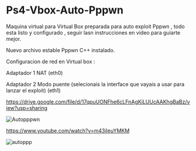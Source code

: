 # Ps4-Vbox-Auto-Pppwn

Maquina virtual para Virtual Box preparada para auto exploit Pppwn , todo esta listo y configurado , seguir lasn instrucciones en video para guiarte mejor.

Nuevo archivo estable Pppwn C++ instalado.

Configuracion de red en Virtual box :

Adaptador 1 NAT (eth0)

Adaptador 2 Modo puente (selecionais la interface que vayais a usar para lanzar el exploit)
(eth1)

https://drive.google.com/file/d/17qpuUONFhe6cLFnAgKiLUUcAAKhgBaBz/view?usp=sharing

![Autopppwn](https://github.com/aulauniversal/Ps4-Vbox-Auto-Pppwn/assets/168633732/56ff79cb-ba0e-4c54-bb14-9bb95cc5df15)

https://www.youtube.com/watch?v=m43iIeuYMKM


![autoppp](https://github.com/aulauniversal/Ps4-Vbox-Auto-Pppwn/assets/168633732/ba784808-2bd9-41c4-bf5a-5c74a9231c73)

